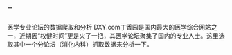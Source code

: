 # -
医学专业论坛的数据爬取和分析
DXY.com丁香园是国内最大的医学综合网站之一，近期因“权健时间”更是火了一把，其医学论坛聚集了国内的专业人士。这里选取其中一个分论坛（消化内科）抓取数据来分析一下。
